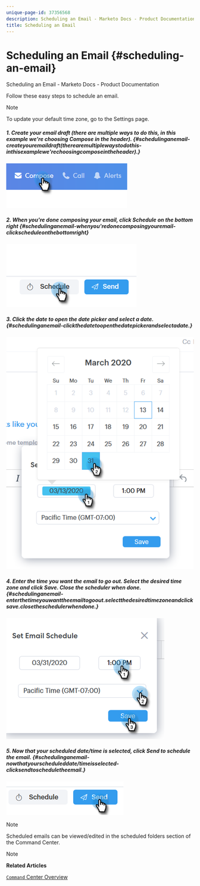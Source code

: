 ```yaml
---
unique-page-id: 37356568
description: Scheduling an Email - Marketo Docs - Product Documentation
title: Scheduling an Email
---
```


# Scheduling an Email {#scheduling-an-email}

Scheduling an Email - Marketo Docs - Product Documentation

Follow these easy steps to schedule an email.

>[!NOTE]
>
>To update your default time zone, go to the Settings page.

##### 1. Create your email draft (there are multiple ways to do this, in this example we're choosing Compose in the header). {#schedulinganemail-createyouremaildraft(therearemultiplewaystodothis-inthisexamplewe'rechoosingcomposeintheheader).}

![](assets/one-1.png)

##### 2. When you're done composing your email, click Schedule on the bottom right {#schedulinganemail-whenyou'redonecomposingyouremail-clickscheduleonthebottomright}

![](assets/two-1.png)

##### 3. Click the date to open the date picker and select a date. {#schedulinganemail-clickthedatetoopenthedatepickerandselectadate.}

![](assets/three-1.png)

##### 4. Enter the time you want the email to go out. Select the desired time zone and click Save. Close the scheduler when done. {#schedulinganemail-enterthetimeyouwanttheemailtogoout.selectthedesiredtimezoneandclicksave.closetheschedulerwhendone.}

![](assets/four-1.png)

##### 5. Now that your scheduled date/time is selected, click Send to schedule the email. {#schedulinganemail-nowthatyourscheduleddate/timeisselected-clicksendtoscheduletheemail.}

![](assets/five-1.png)

>[!NOTE]
>
>Scheduled emails can be viewed/edited in the scheduled folders section of the Command Center.

>[!NOTE]
>
>**Related Articles**
>
>[ `Command` Center Overview](http://docs.marketo.com/x/kgDb)

